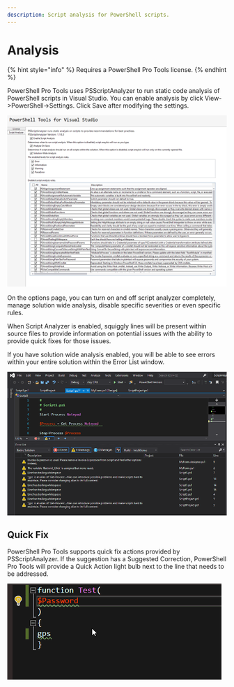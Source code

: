 ```yaml
---
description: Script analysis for PowerShell scripts.
---
```


# Analysis

{% hint style="info" %}
Requires a PowerShell Pro Tools license.
{% endhint %}

PowerShell Pro Tools uses PSScriptAnalyzer to run static code analysis of PowerShell scripts in Visual Studio. You can enable analysis by click View->PowerShell->Settings. Click Save after modifying the settings.&#x20;

![Script Analyzer Settings](<../../.gitbook/assets/image (83) (1).png>)

On the options page, you can turn on and off script analyzer completely, manage solution wide analysis, disable specific severities or even specific rules.&#x20;

When Script Analyzer is enabled, squiggly lines will be present within source files to provide information on potential issues with the ability to provide quick fixes for those issues.&#x20;

If you have solution wide analysis enabled, you will be able to see errors within your entire solution within the Error List window.&#x20;

![Error List Window](<../../.gitbook/assets/image (8) (1).png>)

## Quick Fix

PowerShell Pro Tools supports quick fix actions provided by PSScriptAnalyzer. If the suggestion has a Suggested Correction, PowerShell Pro Tools will provide a Quick Action light bulb next to the line that needs to be addressed.&#x20;

![Executing quick fix actions](../../.gitbook/assets/quickfix.gif)
